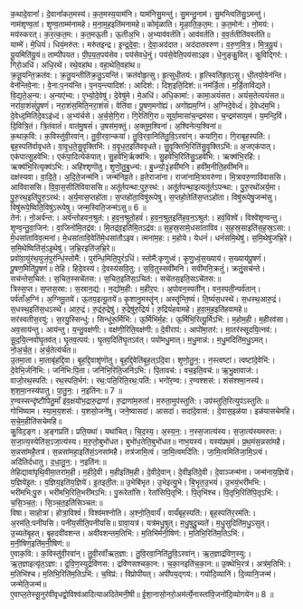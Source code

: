 

  
क॒थादे॒वानां॑। दे॒वानां॑कत॒मस्य॑। क॒त॒मस्य॒याम॑नि। याम॑निसु॒मन्तु॑। सु॒मन्तु॒नाम॑। सु॒मन्त्विति॑सु॒ऽमन्तु॑। नाम॑शृण्व॒तां। शृ॒ण्व॒ताम्म॑नामहे। म॒ना॒म॒ह॒इति॑मनामहे॥ कोमृ॑ळाति। मृ॒ळा॒ति॒क॒त॒म:। क॒त॒मोन॑:। नो॒मय॑:। मय॑स्करत्। क॒र॒त्क॒त॒म:। क॒त॒मऊ॒ती। ऊ॒तीअ॒भि। अ॒भ्याव॑वर्तति। आव॑वर्तति। व॒व॒र्ततीति॑ववर्तति॥  
याम्मे॑। मे॒धियं॑। धियं॒मरु॑त:। मरु॑तइन्द्र। इ॒न्द्र॒दे॒वा॒:। दे॒वा॒अद॑दात। अद॑दातवरुण। व॒रु॒ण॒मि॒त्र॒। मि॒त्र॒यू॒यं। यू॒यमिति॑यू॒यं॥ ताम्पी॑पयत। पी॒प॒य॒त॒पय॑सेव। पय॑सेवधे॒नुं। पय॑से॒वेति॒पय॑साऽइव। धे॒नुङ्कु॒वित्। कु॒विद्गिर॑:। गिरो॒अधि॑। अधि॒रथे॑। रथे॒वहा॑थ। वहा॒थेति॒वहा॑थ॥  
क्र॒तू॒यन्ति॒क्रत॑व:। क्र॒तु॒यन्तीति॑क्र॒तु॒ऽयन्ति॑। क्रत॑वोहृ॒त्सु। हृ॒त्सुधी॒तय॑:। हृ॒त्स्विति॑हृ॒त्ऽसु। धी॒तयो॒वेन॑न्ति। वेन॑न्तिवे॒ना:। वे॒ना:प॒नय॑न्ति। प॒नय॒न्त्यादिश॑:। आदिश॑:। दिश॒इति॒दिश॑:॥ नम॑र्डि॒ता। म॒र्डि॒तावि॑द्यते। वि॒द्य॒ते॒अ॒न्य:। अ॒न्यए॑भ्य:। ए॒भ्यो॒दे॒वेषु॑। दे॒वेषु॑मे। मे॒अधि॑। अधि॒कामा॑:। कामा॒अयं॑सत। अयं॑स॒तेत्ययं॑सत॥  
नरा॑वा॒शंसं॑पू॒षणं॑। नरा॒शंस॒मिति॒नरा॒शंसं॑। वेति॑वा। पू॒षण॒मगो॑ह्यं। अगो॑ह्यम॒ग्निं। अ॒ग्निदे॒वेध्दं॑। दे॒वेध्द॑म॒भि। दे॒वेध्द॒मिति॑दे॒वऽइ॑ध्दं। अ॒भ्य॑र्चसे। अ॒र्च॒से॒गि॒रा। गि॒रेति॑गि॒रा॥ सूर्या॒मासा॑च॒न्द्रम॑सा। च॒न्द्रम॑साय॒मं। य॒मन्दि॒विं। दि॒वित्रि॒तं। त्रि॒तंवातं॑। वात॑मु॒षसं॑। उ॒षस॑म॒क्तुं। अ॒क्तुम॒श्विना॑। अ॒श्विनेत्य॒श्विना॑॥  
क॒थाक॒वि:। क॒विस्तु॑वी॒रवा॑न्। तु॒वी॒रवा॒न्कया॑। तु॒वि॒रवा॒निति॑तु॒वि॒ऽरवा॑न्। कया॑गि॒रा। गि॒राबृह॒स्पति॑:। बृह॒स्पति॑र्वावृधते। वा॒वृ॒ध॒ते॒सु॒वृ॒क्तिभि॑:। व॒वृ॒ध॒त॒इति॑ववृधते। सु॒वृ॒क्तिभि॒रिति॑सु॒वृ॒क्तिऽभि॑:॥ अ॒जएक॑पात्। एक॑पात्सु॒हवे॑भि:। एक॑पा॒दित्येक॑पात्। सु॒हवे॑भि॒र्ऋक्व॑भि:। सु॒हवे॑भि॒रिति॑सु॒ऽहवे॑भि:। ऋक्व॑भि॒रहि॑:। ऋक्व॑भि॒रित्यृक्व॑ऽभि:। अहि॑श्शृणॊतु। शृ॒णॊ॒तु॒बु॒ध्न्य॑:। बु॒ध्न्यो॒३॒॑हवी॑मनि। हवी॑म॒नीति॒हवी॑मनि॥  
दक्ष॑स्यवा। वा॒दि॒ते॒। अ॒दि॒ते॒जन्म॑नि। जन्म॑निव्र॒ते। व्र॒तेराजा॑ना। राजा॑नामि॒त्रावरु॑णा। मि॒त्रावरु॒णावि॑वाससि। आवि॑वाससि। वि॒वा॒स॒सीति॑विवाससि॥ अतू॑र्तपन्था:पुरु॒रथ॑:। अतू॑र्तपन्था॒इत्यतू॑र्तऽपन्था:। पु॒रु॒रथो॑अर्य॒मा। पु॒रु॒रथ॒इति॑पु॒रु॒ऽरथ॑:। अ॒र्य॒मास॒प्तहो॑ता। स॒प्तहो॑ता॒विषु॑रूपेषु। स॒प्तहो॒तेति॑स॒प्तऽहो॑ता। विषु॑रूपेषु॒जन्म॑सु। विषु॑रूपे॒ष्विति॒विषु॑ऽरूपेषु। जन्म॒स्विति॒जन्म॑ऽसु॥ 6 ॥  
तेन॑:। नो॒अर्व॑न्त:। अर्व॑न्तोहवन॒श्रुत॑:। ह॒व॒न॒श्रुतो॒हवं॑। ह॒व॒न॒श्रुत॒इति॑ह॒व॒न॒ऽश्रुत॑:। हवं॒विश्वे॑। विश्वे॑शृण्वन्तु। शृ॒ण्व॒न्तु॒वा॒जिन॑:। वा॒जिनो॑मि॒तद्र॑व:। मि॒तद्र॑व॒इति॑मि॒तऽद्र॑व:॥ स॒ह॒स्र॒सामे॒धसा॑ताविव। स॒ह॒स्र॒साइति॑स॒ह॒स्र॒ऽसा:। मे॒धसा॑ताविव॒त्मना॑। मे॒धसा॑तावि॒वेति॑मे॒धसा॑तौऽइव। त्मना॑म॒ह:। म॒होये। येधनं॑। धनं॑समि॒थेषु॑। स॒मि॒थेषु॑जभ्रि॒रे। स॒मि॒थेष्विति॑सं॒ऽइ॒थेषु॑। ज॒भ्रि॒रइति॑ज॒भ्रि॒रे॥  
प्रवो॑वा॒युंर॑थ॒युजं॒पुर॑न्धिं॒स्तोमै॑:। पुर॑न्धि॒मिति॒पुरं॑ऽधिं। स्तोमै॑:कृणुध्वं। कृ॒णु॒ध्वं॒स॒ख्याय॑। स॒ख्याय॑पू॒षणं॑। पू॒षण॒मिति॑पू॒षणं॑॥ तेहि। हिदे॒वस्य॑। दे॒वस्य॑सवि॒तु:। स॒वि॒तुस्सवी॑मनि। सवी॑मनि॒क्रतुं॑। क्रतुं॒सच॑न्ते। सच॑न्तेस॒चित॑:। स॒चित॒स्सचे॑तस:। स॒चित॒इति॑स॒ऽचित॑:। सचे॑तस॒इति॒सऽचे॑तस:॥  
त्रिस्स॒प्त। स॒प्तस॒स्रा:। स॒स्रान॒द्य॑:। न॒द्यो॑म॒ही:। म॒हीर॒प:। अ॒पोवन॒स्पती॑न्। वन॒स्पती॒न्पर्व॑तान्। पर्व॑ताँअ॒ग्निं। अ॒ग्निमू॒तये॑। ऊ॒तय॒इत्यू॒तये॑॥ कृ॒शानु॒मस्तॄ॑न्। अस्तॄ॑न्ति॒ष्यं॑। ति॒ष्यं॑स॒धस्थे॑। स॒धस्थ॒आरु॒द्रं। स॒धस्थ॒इति॑स॒धऽस्थे॑। आरु॒द्रं। रु॒द्रंरु॒द्रेषु॑। रु॒द्रेषु॑रु॒द्रियं॑। रु॒द्रियं॑हवामहे। ह॒वा॒म॒ह॒इति॑हवामहे॥  
सर॑स्वतीस॒रयु॑:। स॒रयु॒स्सिन्धु॑:। सिन्धु॑रू॒र्मिभि॑:। ऊ॒र्मिभि॑र्म॒ह:। ऊ॒र्मिभि॒रित्यू॒र्मिऽभि॑:। म॒होम॒ही। म॒हीरव॑सा। अव॒साय॑न्तु। आय॑न्तु। य॒न्तु॒वक्ष॑णी:। वक्ष॑णी॒रिति॒वक्ष॑णी:॥ दे॒वीराप॑:। आपो॑मा॒तर॑:। मा॒तर॑स्सूदयि॒त्नव॑:। सू॒द॒यि॒त्नवो॑घृ॒तव॑त्। घृ॒तव॒त्पय॑:। घृ॒तव॒दिति॑घृ॒तऽव॑त्। पयो॑मधु॒मात्। म॒धु॒मान्न॑:। म॒धु॒मदिति॑म॒धु॒ऽमत्। नो॒अ॒र्च॒त॒। अ॒र्च॒तेत्य॑र्चत॥  
उ॒तमा॒ता। मा॒ताबृ॑हद्दि॒वा। बृ॒ह॒द्दि॒वाशृ॑णॊतु। बृ॒ह॒द्दि॒वेति॑बृ॒ह॒त्ऽदि॒वा। शृ॒णो॒तु॒न॒:। न॒स्त्वष्टा॑। त्वष्टा॑दे॒वेभि॑:। दे॒वेभि॒र्जनि॑भि:। जनि॑भि:पि॒ता। जनि॑भि॒रिति॒जनि॑ऽभि:। पि॒तावच॑:। वच॒इति॒वच॑:॥ ऋ॒भु॒क्षावाज॑:। वाजो॒रथ॒स्पति॑:। रथ॒स्पति॒र्भग॑:। रथ॒:पति॒रिति॒रथ॒:पति॑:। भगो॑र॒ण्व:। र॒ण्वश्शस॑:। शंस॑श्श्मा॒नस्य॑। श॒श॒मा॒नस्य॑पातु। पा॒तु॒न॒:। न॒इति॑न:॥ 7 ॥  
र॒ण्वस्सन्दृ॑ष्टौपितु॒माँ इ॑व॒क्षयो॑भ॒द्रारु॒द्राणां॑। रु॒द्राणा॑म॒रुतां॑। म॒रुता॒मुप॑स्तुति:। उप॑स्तुति॒रित्युप॑ऽस्तुति:॥ गोभि॑ष्याम। स्या॒म॒य॒शस॑:। य॒शसो॒जने॑षु। जने॒ष्वासदा॑। आसदा॑। सदा॑दे॒वास॑:। दे॒वास॒इळ॑या। इळ॑यासचेमहि। स॒चे॒म॒हीति॑सचेमहि॥  
कु॒विद॒ङ्ग। अ॒ङ्गप्रति॑। प्रति॒यथा॑। यथा॑चित्। चि॒द॒स्य॒। अ॒स्य॒न॒:। न॒स्स॒जात्य॑स्य। स॒जा॒त्य॑स्यमरुत:। स॒जा॒त्य॒स्येति॑स॒ऽजा॒त्य॑स्य। म॒रु॒तो॒बुभो॑धत। बुभो॑ध॒तेति॒बुभो॑धत॥ नाभ॒यस्य॑। यस्य॑प्रथ॒मं। प्र॒थ॒मंस॒न्नसा॑महै। स॒न्नसा॑महै॒तत्र॑। स॒न्नसा॑महा॒इति॑सं॒ऽनसा॑महै। तत्र॑जामि॒त्वं। जा॒मि॒त्वमदि॑ति:। जा॒मि॒त्वमिति॑जा॒मि॒ऽत्वं। अदि॑तिर्दधातु। द॒धा॒तु॒न॒:। न॒इति॑न:॥  
तेहिद्यावा॑पृथि॒वीमा॒तरा॑म॒ही। म॒हीदे॒वी। म॒हीइति॑म॒ही। दे॒वीदे॒वान्। दे॒वीइति॑दे॒वी। दे॒वाञ्जन्म॑ना। जन्म॑नाय॒ज्ञिये॑। य॒ज्ञिये॑इ॒त:। य॒ज्ञिय॒इति॑य॒ज्ञिये॑। इ॒तइती॒त:॥ उ॒भेबि॑भृत। उ॒भेइत्यु॒भे। बि॒भृ॒त॒उ॒भयं॑। उ॒भयं॒भरी॑मभि:। भरी॑मभि:पु॒रु। भरी॑मभि॒रिति॒भरी॑मऽभि:। पु॒रूरेतां॑सि। रेतां॑सिपि॒तृभि॑:। पि॒तृभि॑श्च। पि॒तृभि॒रिति॑पि॒तृऽभि॑:। च॒सि॒ञ्च॒त॒:। सि॒ञ्च॒त॒इति॑सिञ्चत:॥  
विषा। साहोत्रा॑। होत्रा॒विश्वं॑। विश्व॑मश्नोति। अ॒श्नो॒ति॒वार्यं॑। वार्यं॑बृह॒स्पति॑:। बृह॒स्पति॑र॒रम॑ति:। अ॒रम॑ति॒:पनी॑यसि। पनी॑य॒सीति॒पनी॑यसि॥ ग्रावा॒यत्र॑। यत्र॑मधु॒षुत्। म॒धु॒षुदु॒च्यते॑। म॒धु॒सुदिति॑म॒धु॒ऽसुत्। उ॒च्यते॑बृ॒हत्। बृ॒हदवी॑वशन्त। अवी॑वशन्तम॒तिभि॑:। म॒तिभि॑र्मनी॒षिण॑:। म॒तिभि॒रिति॑म॒तिऽभि॑:। म॒नी॒षिण॒इति॑म॒नी॒षिण॑:॥  
ए॒वाक॒वि:। क॒विस्तु॑वी॒रवा॑न्। तु॒वी॒रवाँ॑ऋत॒ज्ञा:। तु॒वि॒रवा॒निति॑तु॒वि॒ऽरवा॑न्। ऋ॒त॒ज्ञाद्र॑विण॒स्यु:। ऋ॒त॒ज्ञाइत्यृ॑त॒ऽज्ञा:। द्र॒वि॒ण॒स्युर्द्रवि॑णस:। द्रवि॑णसश्चका॒न:। च॒का॒नइति॑च॒का॒न:॥ उ॒क्थेभि॒रत्र॑। अत्र॑म॒तिभि॑:। म॒तिभि॑श्च। म॒तिभि॒रिति॑म॒तिऽभि॑:। च॒विप्र॑:। विप्रोपी॑यत्। अपी॑पय॒द्गय॑:। गयो॑दि॒व्यानि॑। दि॒व्यानि॒जन्म॑। जन्मेति॒जन्म॑॥  
ए॒वाप्ल॒तेस्सू॒नुर॑वीवृधद्वो॒विश्व॑आदित्याअदितेमनी॒षी॥ ई॒शा॒नासो॒नरो॒अम॑र्त्ये॒नास्ता॑वि॒जनो॑दि॒व्योगये॑न॥ 8 ॥  
